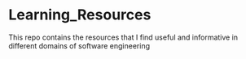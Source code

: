 # Learning_Resources
This repo contains the resources that I find useful and informative in different domains of software engineering
